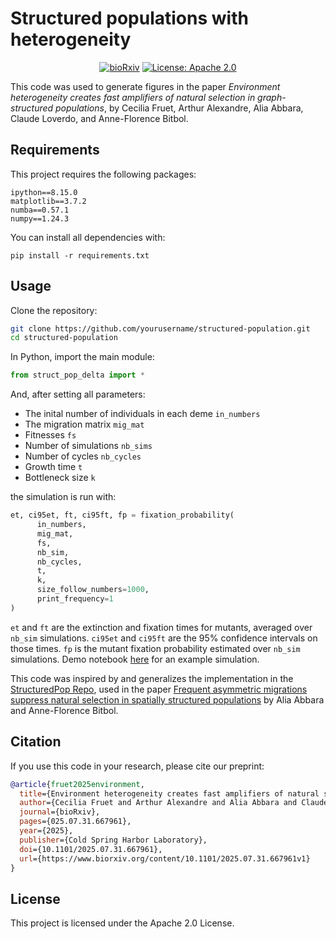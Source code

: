 # Structured populations with heterogeneity
<div align="center">

[![bioRxiv](https://img.shields.io/badge/bioRxiv-2025.07.31.667961-red)](https://www.biorxiv.org/content/10.1101/2025.07.31.667961v1)
[![License: Apache 2.0](https://img.shields.io/badge/License-Apache%202.0-blue.svg)](https://opensource.org/licenses/Apache-2.0)

</div>

This code was used to generate figures in the paper _Environment heterogeneity creates fast amplifiers of natural selection in graph-structured populations_, by Cecilia Fruet, Arthur Alexandre, Alia Abbara, Claude Loverdo, and Anne-Florence Bitbol.

## Requirements

This project requires the following packages:

```
ipython==8.15.0
matplotlib==3.7.2
numba==0.57.1
numpy==1.24.3
```

You can install all dependencies with:
```
pip install -r requirements.txt
```

## Usage
Clone the repository:
```bash
git clone https://github.com/yourusername/structured-population.git
cd structured-population
```

In Python, import the main module:
```python
from struct_pop_delta import *
```

And, after setting all parameters: 
- The inital number of individuals in each deme `in_numbers`
- The migration matrix `mig_mat`
- Fitnesses `fs`
- Number of simulations `nb_sims`
- Number of cycles `nb_cycles`
- Growth time `t`
- Bottleneck size `k`

the simulation is run with:
```python
et, ci95et, ft, ci95ft, fp = fixation_probability(
      in_numbers,
      mig_mat,
      fs,
      nb_sim,
      nb_cycles,
      t,
      k,
      size_follow_numbers=1000,
      print_frequency=1
)
```

`et` and `ft` are the extinction and fixation times for mutants, averaged over `nb_sim` simulations. `ci95et` and `ci95ft` are the 95% confidence intervals on those times.
`fp` is the mutant fixation probability estimated over `nb_sim` simulations. Demo notebook [here](Example_simulation.ipynb) for an example simulation.

This code was inspired by and generalizes the implementation in the [StructuredPop Repo](https://github.com/Bitbol-Lab/Structured_pop), used in the paper [Frequent asymmetric migrations suppress natural selection in spatially structured populations](https://academic.oup.com/pnasnexus/article/2/11/pgad392/7420192) by Alia Abbara and Anne-Florence Bitbol.

## Citation
If you use this code in your research, please cite our preprint:
```bibtex
@article{fruet2025environment,
  title={Environment heterogeneity creates fast amplifiers of natural selection in graph-structured populations},
  author={Cecilia Fruet and Arthur Alexandre and Alia Abbara and Claude Loverdo and Anne-Florence Bitbol},
  journal={bioRxiv},
  pages={025.07.31.667961},
  year={2025},
  publisher={Cold Spring Harbor Laboratory},
  doi={10.1101/2025.07.31.667961},
  url={https://www.biorxiv.org/content/10.1101/2025.07.31.667961v1}
}
```

## License

This project is licensed under the Apache 2.0 License.

